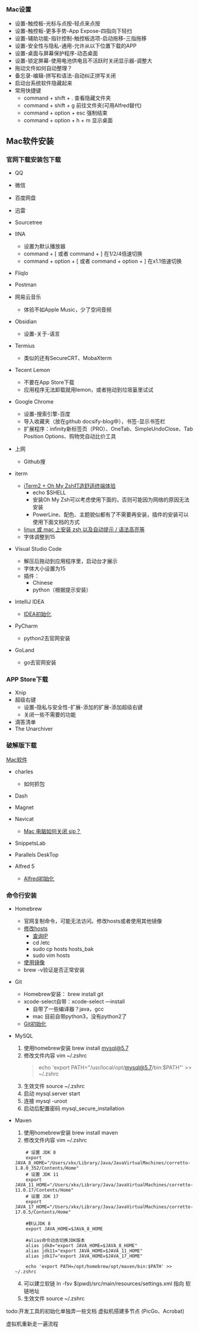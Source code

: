 
### Mac设置

- 设置-触控板-光标与点按-轻点来点按
- 设置-触控板-更多手势-App Expose-四指向下轻扫
- 设置-辅助功能-指针控制-触控板选项-启动拖移-三指拖移
- 设置-安全性与隐私-通用-允许从以下位置下载的APP
- 设置-桌面与屏幕保护程序-动态桌面
- 设置-锁定屏幕-使用电池供电且不活跃时关闭显示器-调整大
- 拖动文件如何自动整理？
- 备忘录-编辑-拼写和语法-自动纠正拼写关闭
- 启动台系统软件隐藏起来
- 常用快捷键
	- command + shift + . 查看隐藏文件夹
	- command + shift + g 前往文件夹(可用Alfred替代)
	- command + option + esc 强制结束
	- command + option + h + m 显示桌面

## Mac软件安装

### 官网下载安装包下载

- QQ
- 微信
- 百度网盘
- 迅雷
- Sourcetree
- IINA
	- 设置为默认播放器
	- command + [ 或者 command + ] 在1/2/4倍速切换
	- command + option + [ 或者 command + option + ] 在x1.1倍速切换
- Fliqlo
- Postman

- 网易云音乐
	- 体验不如Apple Music，少了空间音频
	
- Obsidian
	- 设置-关于-语言

- Termius
	- 类似的还有SecureCRT、MobaXterm

- Tecent Lemon
	- 不要在App Store下载
	- 应用程序无法卸载就用lemon，或者拖动到垃圾篓里试试

- Google Chrome
	- 设置-搜索引擎-百度
	- 导入收藏夹（放在github docsify-blog中），书签-显示书签栏
	- 扩展程序：infinity新标签页（PRO）、OneTab、SimpleUndoClose、Tab Position Options、购物党自动比价工具	

- 上网
	- Github搜
	
- iterm
	- [iTerm2 + Oh My Zsh打造舒适终端体验](https://github.com/sirius1024/iterm2-with-oh-my-zsh)
		- echo $SHELL
		- 安装Oh My Zsh可以考虑使用下面的，否则可能因为网络的原因无法安装
		- PowerLine、配色、主题貌似都有了不需要再安装，插件的安装可以使用下面文档的方式
	- [linux 或 mac 上安装 zsh 以及自动提示 / 语法高亮等](https://my.oschina.net/who7708/blog/2961842)
	- 字体调整到15

- Visual Studio Code
	- 解压后拖动到应用程序里，启动台才展示
	- 字体大小设置为15
	- 插件：
		- Chinese
		- python（根据提示安装）

- IntelliJ IDEA
	- [IDEA初始化](/docs/环境搭建/IDEA初始化.md)

- PyCharm
	- python2去官网安装
- GoLand
	- go去官网安装

### APP Store下载

- Xnip
- 超级右键
	- 设置-隐私与安全性-扩展-添加的扩展-添加超级右键
	- 关闭一些不需要的功能
- 滴答清单	
- The Unarchiver	


### 破解版下载

[Mac软件](https://xclient.info/)

- charles
	 - 如何抓包
- Dash
- Magnet
- Navicat
	- [Mac 电脑如何关闭 sip？](https://www.zhihu.com/question/558739052)
- SnippetsLab
- Parallels DeskTop

- Alfred 5
	- [Alfred初始化](/docs/环境搭建/Alfred初始化.md)



### 命令行安装

- Homebrew
	- 官网复制命令，可能无法访问。修改hosts或者使用其他镜像
	- [修改hosts](https://blog.csdn.net/qq_43531694/article/details/106862753)
		- [查询IP](https://www.ipaddress.com/)
		- cd /etc
		- sudo cp hosts hosts_bak
		- sudo vim hosts
	- [使用镜像](https://www.bilibili.com/read/cv10229149/)
	- brew -v验证是否正常安装

- Git
	- Homebrew安装： brew install git
	- xcode-select自带：xcode-select —install
		- 自带了一些编译器？java，gcc
		- mac 目前自带python3，没有python2了
	- [Git初始化](/docs/环境搭建/Git初始化.md)


- MySQL
	1. 使用homebrew安装 brew install mysql@5.7
	2. 修改文件内容 vim ~/.zshrc
		> echo 'export PATH="/usr/local/opt/mysql@5.7/bin:$PATH"' >> ~/.zshrc
	3. 生效文件 source ~/.zshrc
	4. 启动 mysql.server start
	5. 连接 mysql -uroot
	6. 启动后配置密码 mysql_secure_installation	



- Maven
	1. 使用homebrew安装 brew install maven
	2. 修改文件内容 vim ~/.zshrc
	```shell		
		# 设置 JDK 8
		export JAVA_8_HOME="/Users/xkx/Library/Java/JavaVirtualMachines/corretto-1.8.0_352/Contents/Home"
		# 设置 JDK 11
		export JAVA_11_HOME="/Users/xkx/Library/Java/JavaVirtualMachines/corretto-11.0.17/Contents/Home"
		# 设置 JDK 17
		export JAVA_17_HOME="/Users/xkx/Library/Java/JavaVirtualMachines/corretto-17.0.5/Contents/Home"
		
		#默认JDK 8
		export JAVA_HOME=$JAVA_8_HOME
		
		#alias命令动态切换JDK版本
		alias jdk8="export JAVA_HOME=$JAVA_8_HOME"
		alias jdk11="export JAVA_HOME=$JAVA_11_HOME"
		alias jdk17="export JAVA_HOME=$JAVA_17_HOME"

		echo 'export PATH=/opt/homebrew/opt/maven/bin:$PATH' >> ~/.zshrc
	```
	4. 可以建立软链 ln -fsv $(pwd)/src/main/resources/settings.xml 指向 软链地址
	5. 生效文件 source ~/.zshrc
	
 

todo:开发工具的初始化单独弄一些文档
虚拟机搭建多节点
(PicGo、Acrobat)

虚拟机重新走一遍流程